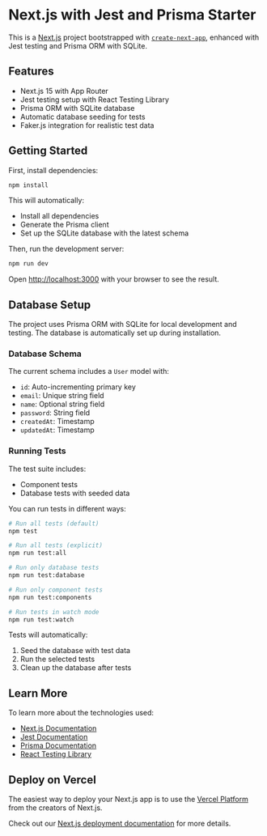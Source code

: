# Next.js with Jest and Prisma Starter

This is a [Next.js](https://nextjs.org) project bootstrapped with [`create-next-app`](https://nextjs.org/docs/app/api-reference/cli/create-next-app), enhanced with Jest testing and Prisma ORM with SQLite.

## Features

- Next.js 15 with App Router
- Jest testing setup with React Testing Library
- Prisma ORM with SQLite database
- Automatic database seeding for tests
- Faker.js integration for realistic test data

## Getting Started

First, install dependencies:

```bash
npm install
```

This will automatically:
- Install all dependencies
- Generate the Prisma client
- Set up the SQLite database with the latest schema

Then, run the development server:

```bash
npm run dev
```

Open [http://localhost:3000](http://localhost:3000) with your browser to see the result.

## Database Setup

The project uses Prisma ORM with SQLite for local development and testing. The database is automatically set up during installation.

### Database Schema

The current schema includes a `User` model with:
- `id`: Auto-incrementing primary key
- `email`: Unique string field
- `name`: Optional string field
- `password`: String field
- `createdAt`: Timestamp
- `updatedAt`: Timestamp

### Running Tests

The test suite includes:
- Component tests
- Database tests with seeded data

You can run tests in different ways:

```bash
# Run all tests (default)
npm test

# Run all tests (explicit)
npm run test:all

# Run only database tests
npm run test:database

# Run only component tests
npm run test:components

# Run tests in watch mode
npm run test:watch
```

Tests will automatically:
1. Seed the database with test data
2. Run the selected tests
3. Clean up the database after tests

## Learn More

To learn more about the technologies used:

- [Next.js Documentation](https://nextjs.org/docs)
- [Jest Documentation](https://jestjs.io/docs/getting-started)
- [Prisma Documentation](https://www.prisma.io/docs)
- [React Testing Library](https://testing-library.com/docs/react-testing-library/intro/)

## Deploy on Vercel

The easiest way to deploy your Next.js app is to use the [Vercel Platform](https://vercel.com/new?utm_medium=default-template&filter=next.js&utm_source=create-next-app&utm_campaign=create-next-app-readme) from the creators of Next.js.

Check out our [Next.js deployment documentation](https://nextjs.org/docs/app/building-your-application/deploying) for more details.
